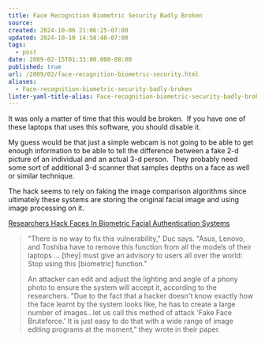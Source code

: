 ```yaml
---
title: Face Recognition Biometric Security Badly Broken
source: 
created: 2024-10-06 21:06:25-07:00
updated: 2024-10-10 14:58:48-07:00
tags:
  - post
date: 2009-02-15T01:33:00.000-08:00
published: true
url: /2009/02/face-recognition-biometric-security.html
aliases:
  - Face-recognition-biometric-security-badly-broken
linter-yaml-title-alias: Face-recognition-biometric-security-badly-broken
---
```



It was only a matter of time that this would be broken.  If you have one of these laptops that uses this software, you should disable it.  
  
My guess would be that just a simple webcam is not going to be able to get enough information to be able to tell the difference between a fake 2-d picture of an individual and an actual 3-d person.  They probably need some sort of additional 3-d scanner that samples depths on a face as well or similar technique.   
  
The hack seems to rely on faking the image comparison algorithms since ultimately these systems are storing the original facial image and using image processing on it.  
  
[Researchers Hack Faces In Biometric Facial Authentication Systems](https://www.darkreading.com/vulnerability/researchers-hack-faces-in-biometric-faci/213901113)  

> "There is no way to fix this vulnerability," Duc says. "Asus, Lenovo, and Toshiba have to remove this function from all the models of their laptops ... \[they\] must give an advisory to users all over the world: Stop using this \[biometric\] function."  
>   
> An attacker can edit and adjust the lighting and angle of a phony photo to ensure the system will accept it, according to the researchers. "Due to the fact that a hacker doesn't know exactly how the face learnt by the system looks like, he has to create a large number of images...let us call this method of attack 'Fake Face Bruteforce.' It is just easy to do that with a wide range of image editing programs at the moment," they wrote in their paper.

  
  

<!-- ![](https://img.zemanta.com/pixy.gif?x-id=16be0692-3694-4020-bbb7-98594c7fe96a) -->